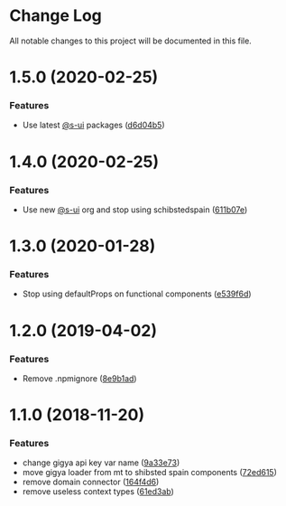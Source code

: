 # Change Log

All notable changes to this project will be documented in this file.

# 1.5.0 (2020-02-25)


### Features

* Use latest [@s-ui](https://github.com/s-ui) packages ([d6d04b5](https://github.com/SUI-Components/schibsted-spain-components/commit/d6d04b59e7c477b5f6316350e6e52f1d89f768f1))



# 1.4.0 (2020-02-25)


### Features

* Use new [@s-ui](https://github.com/s-ui) org and stop using schibstedspain ([611b07e](https://github.com/SUI-Components/schibsted-spain-components/commit/611b07e262180f876a16fff92e829e90c4083961))



# 1.3.0 (2020-01-28)


### Features

* Stop using defaultProps on functional components ([e539f6d](https://github.com/SUI-Components/schibsted-spain-components/commit/e539f6de04b8efe3c0e0c03513d2a3a7b1b5955f))



# 1.2.0 (2019-04-02)


### Features

* Remove .npmignore ([8e9b1ad](https://github.com/SUI-Components/schibsted-spain-components/commit/8e9b1adb40ed136339e2824bd40a78fb0fd0620c))



# 1.1.0 (2018-11-20)


### Features

* change gigya api key var name ([9a33e73](https://github.com/SUI-Components/schibsted-spain-components/commit/9a33e73f57bb43ffffc821848611f344981378db))
* move gigya loader from mt to shibsted spain components ([72ed615](https://github.com/SUI-Components/schibsted-spain-components/commit/72ed6156b62648071ed1377c5fb06b4fa66e824e))
* remove domain connector ([164f4d6](https://github.com/SUI-Components/schibsted-spain-components/commit/164f4d69f72df1d6ad15f01ed663acd35b7c07d8))
* remove useless context types ([61ed3ab](https://github.com/SUI-Components/schibsted-spain-components/commit/61ed3abc565b37ddd68c2e85659c58d52ba5a79e))



